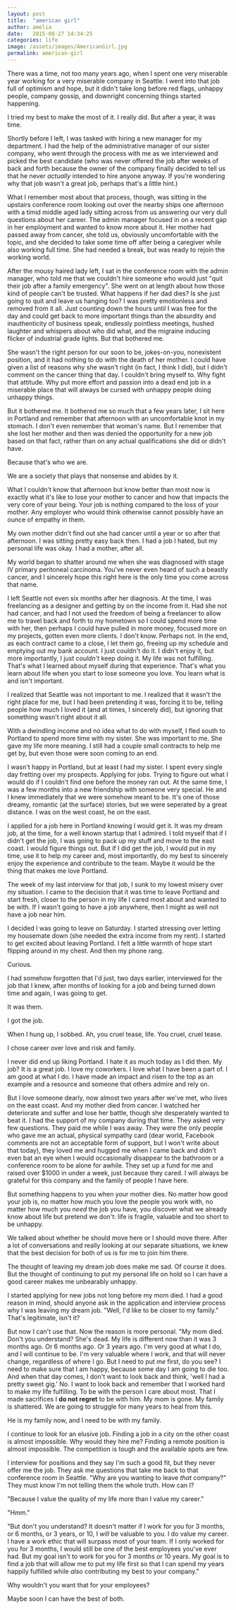 ```yaml
---
layout: post
title:  "american girl"
author: amelia
date:   2015-08-27 14:34:25
categories: life
image: /assets/images/AmericanGirl.jpg
permalink: american-girl
---
```


There was a time, not too many years ago, when I spent one very miserable year working for a very miserable company in Seattle. I went into that job full of optimism and hope, but it didn't take long before red flags, unhappy people, company gossip, and downright concerning things started happening.

I tried my best to make the most of it. I really did. But after a year, it was time.

Shortly before I left, I was tasked with hiring a new manager for my department. I had the help of the administrative manager of our sister company, who went through the process with me as we interviewed and picked the best candidate (who was never offered the job after weeks of back and forth because the owner of the company finally decided to tell us that he never *actually* intended to hire anyone anyway. If you're wondering why that job wasn't a great job, perhaps that's a little hint.) 

What I remember most about that process, though, was sitting in the upstairs conference room looking out over the nearby ships one afternoon with a timid middle aged lady sitting across from us answering our very dull questions about her career. The admin manager focused in on a recent gap in her employment and wanted to know more about it. Her mother had passed away from cancer, she told us, obviously uncomfortable with the topic, and she decided to take some time off after being a caregiver while also working full time. She had needed a break, but was ready to rejoin the working world.

After the mousy haired lady left, I sat in the conference room with the admin manager, who told me that we couldn't hire someone who would just "quit their job after a family emergency". She went on at length about how those kind of people can't be trusted. What happens if her dad dies? Is she just going to quit and leave us hanging too? I was pretty emotionless and removed from it all. Just counting down the hours until I was free for the day and could get back to more important things than the absurdity and inauthenticity of business speak, endlessly pointless meetings, hushed laughter and whispers about who did what, and the migraine inducing flicker of industrial grade lights. But that bothered me. 

She wasn't the right person for our soon to be, jokes-on-you, nonexistent position, and it had nothing to do with the death of her mother. I could have given a list of reasons why she wasn't right (in fact, I think I did), but I didn't comment on the cancer thing that day. I couldn't bring myself to. Why fight that attitude. Why put more effort and passion into a dead end job in a miserable place that will always be cursed with unhappy people doing unhappy things. 

But it bothered me. It bothered me so much that a few years later, I sit here in Portland and remember that afternoon with an uncomfortable knot in my stomach. I don't even remember that woman's name. But I remember that she lost her mother and then was denied the opportunity for a new job based on that fact, rather than on any actual qualifications she did or didn't have.

Because that's who we are.

We are a society that plays that nonsense and abides by it.

What I couldn't know that afternoon but know better than most now is exactly what it's like to lose your mother to cancer and how that impacts the very core of your being. Your job is nothing compared to the loss of your mother. Any employer who would think otherwise cannot possibly have an ounce of empathy in them. 

My own mother didn't find out she had cancer until a year or so after that afternoon. I was sitting pretty easy back then. I had a job I hated, but my personal life was okay. I had a mother, after all.

My world began to shatter around me when she was diagnosed with stage IV primary peritoneal carcinoma. You've never even heard of such a beastly cancer, and I sincerely hope this right here is the only time you come across that name.

I left Seattle not even six months after her diagnosis. At the time, I was freelancing as a designer and getting by on the income from it. Had she not had cancer, and had I not used the freedom of being a freelancer to allow me to travel back and forth to my hometown so I could spend more time with her, then perhaps I could have pulled in more money, focused more on my projects, gotten even more clients. I don't know. Perhaps not. In the end, as each contract came to a close, I let them go, freeing up my schedule and emptying out my bank account. I just couldn't do it. I didn't enjoy it, but more importantly, I just *couldn't* keep doing it. My life was not fulfilling. That's what I learned about myself during that experience. That's what you learn about life when you start to lose someone you love. You learn what is and isn't important. 

I realized that Seattle was not important to me. I realized that it wasn't the right place for me, but I had been pretending it was, forcing it to be, telling people how much I loved it (and at times, I sincerely did), but ignoring that something wasn't right about it all.

With a dwindling income and no idea what to do with myself, I fled south to Portland to spend more time with my sister. She was important to me. She gave my life more meaning. I still had a couple small contracts to help me get by, but even those were soon coming to an end.

I wasn't happy in Portland, but at least I had my sister. I spent every single day fretting over my prospects. Applying for jobs. Trying to figure out what I would do if I couldn't find one before the money ran out. At the same time, I was a few months into a new friendship with someone very special. He and I knew immediately that we were somehow meant to be. It's one of those dreamy, romantic (at the surface) stories, but we were seperated by a great distance. I was on the west coast, he on the east. 

I applied for a job here in Portland knowing I would get it. It was my dream job, at the time, for a well known startup that I admired. I told myself that if I didn't get the job, I was going to pack up my stuff and move to the east coast. I would figure things out. But if I did get the job, I would put in my time, use it to help my career and, most importantly, do my best to sincerely enjoy the experience and contribute to the team. Maybe it would be the thing that makes me love Portland. 

The week of my last interview for that job, I sunk to my lowest misery over my situation. I came to the decision that it was time to leave Portland and start fresh, closer to the person in my life I cared most about and wanted to be with. If I wasn't going to have a job anywhere, then I might as well not have a job near him.

I decided I was going to leave on Saturday. I started stressing over letting my housemate down (she needed the extra income from my rent). I started to get excited about leaving Portland. I felt a little warmth of hope start flipping around in my chest. And then my phone rang.

Curious.

I had somehow forgotten that I'd just, two days earlier, interviewed for the job that I knew, after months of looking for a job and being turned down time and again, I was going to get.

It was them.

I got the job.

When I hung up, I sobbed. Ah, you cruel tease, life. You cruel, cruel tease.

I chose career over love and risk and family. 

I never did end up liking Portland. I hate it as much today as I did then. My job? It is a great job. I love my coworkers. I love what I have been a part of. I am good at what I do. I have made an impact and risen to the top as an example and a resource and someone that others admire and rely on. 

But I love someone dearly, now almost two years after we've met, who lives on the east coast. And my mother died from cancer. I watched her deteriorate and suffer and lose her battle, though she desperately wanted to beat it. I had the support of my company during that time. They asked very few questions. They paid me while I was away. They were the only people who gave me an actual, physical sympathy card (dear world, Facebook comments are not an acceptable form of support, but I won't write about that today), they loved me and hugged me when I came back and didn't even bat an eye when I would occasionally disappear to the bathroom or a conference room to be alone for awhile. They set up a fund for me and raised over $1000 in under a week, just because they cared. I will always be grateful for this company and the family of people I have here. 

But something happens to you when your mother dies. No matter how good your job is, no matter how much you love the people you work with, no matter how much you *need* the job you have, you discover what we already know about life but pretend we don't: life is fragile, valuable and too short to be unhappy. 

We talked about whether he should move here or I should move there. After a lot of conversations and really looking at our separate situations, we knew that the best decision for both of us is for me to join him there. 

The thought of leaving my dream job does make me sad. Of course it does. But the thought of continuing to put my personal life on hold so I can have a good career makes me unbearably unhappy. 

I started applying for new jobs not long before my mom died. I had a good reason in mind, should anyone ask in the application and interview process why I was leaving my dream job. "Well, I'd like to be closer to my family." That's legitimate, isn't it?

But now I can't use that. Now the reason is more personal. "My mom died. Don't you understand? She's dead. My life is different now than it was 3 months ago. Or 6 months ago. Or 3 years ago. I'm very good at what I do, and I will continue to be. I'm very valuable where I work, and that will never change, regardless of where I go. But I need to put *me* first, do you see? I need to make sure that I am happy, because some day I am going to die too. And when that day comes, I don't want to look back and think, 'well I had a pretty sweet gig.' No. I want to look back and remember that I worked hard to make my life fulfilling. To be with the person I care about most. That I made sacrifices I **do not regret** to be with him. My mom is gone. My family is shattered. We are going to struggle for many years to heal from this. 

He is my family now, and I need to be with my family. 

I continue to look for an elusive job. Finding a job in a city on the other coast is almost impossible. Why would they hire me? Finding a remote position is almost impossible. The competition is tough and the available spots are few. 

I interview for positions and they say I'm such a good fit, but they never offer me the job. They ask me questions that take me back to that conference room in Seattle. "Why are you wanting to leave *that* company?" They must know I'm not telling them the whole truth. How can I? 

"Because I value the quality of my life more than I value my career."

"Hmm."

"But don't you understand? It doesn't matter if I work for you for 3 months, or 6 months, or 3 years, or 10, I *will* be valuable to you. I do value my career. I have a work ethic that will surpass most of your team. If I only worked for you for 3 months, I would still be one of the best employees you've ever had. But my goal isn't to work for you for 3 months or 10 years. My goal is to find a job that will allow me to put my life first so that I can spend my years happily fulfilled while *also* contributing my best to your company." 

Why wouldn't you want that for your employees?

Maybe soon I can have the best of both.
